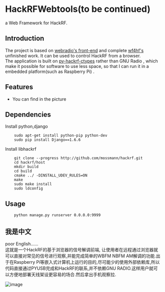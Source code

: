 HackRFWebtools(to be continued)
==============
a Web Framework for HackRF. <br>

##  Introduction 
The project is based on [webradio's front-end](https://github.com/mikestir/webradio "webradio") and complete [wf4hf's](https://github.com/aguardar/wf4hf "wf4hf") unfinished work.
It can be used to control  HackRF from a browser.<br>
The application is built on [py-hackrf-ctypes](https://github.com/wzyy2/py-hackrf-ctypes "py-hackrf-ctypes")
 rather than GNU Radio  , which make  it possible for software  to use less space, so that I can run it  in a embedded platform(such as  Raspberry Pi) .<br>

## Features 
* You can find in the picture

##  Dependencies 
Install python,django

        sudo apt-get install python-pip python-dev
        sudo pip install Django==1.6.6

Install libhackrf

        git clone --progress http://github.com/mossmann/hackrf.git
        cd hackrf/host
        mkdir build
        cd build
        cmake ../ -DINSTALL_UDEV_RULES=ON
        make
        sudo make install
        sudo ldconfig

    
##  Usage 
        python manage.py runserver 0.0.0.0:9999
    
##  我是中文 
poor English......<br>
这就是一个HackRF的基于浏览器的信号解调前端, 让使用者在远程通过浏览器就可以直接对常见的信号进行观察,并能完成简单的WBFM NBFM AM解调的功能.出于在Raspberry Pi等嵌入式计算机上运行的目的,尽可能少的使用外部依赖库,所以代码直接通过PYUSB完成和HackRF的联系,并不依赖GNU RADIO.这样用户就可以方便地部署天线架设更容易的场合.然后拿出手机观察拉.


![image](http://www.iotwrt.com/jpg/hackrf-webtools.png)

